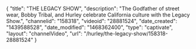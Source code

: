 {
    "title": "THE LEGACY SHOW",
    "description": "The Godfather of street wear, Bobby Tribal, and Hurley celebrate California culture with the Legacy Show.",
    "channelid": "158318",
    "videoid": "28881524",
    "date_created": "1439588528",
    "date_modified": "1468362400",
    "type": "captivate",
    "layout": "channelVideo",
    "url": "\/hurley\/the-legacy-show\/158318-28881524"
}
